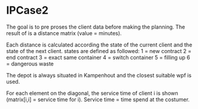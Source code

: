 # IPCase2
The goal is to pre proses the client data before making the planning. 
The result of is a distance matrix (value = minutes). 

Each distance is calculated according the state of the current client and the state of the next client. 
states are defined as followed:     1 = new contract 
                                    2 = end contract 
                                    3 = exact same container
                                    4 = switch container 
                                    5 = filling up
                                    6 = dangerous waste

The depot is always situated in Kampenhout and the closest suitable wpf is used. 

For each element on the diagonal, the service time of client i is shown (matrix[i,i] = service time for i).
Service time = time spend at the costumer. 
